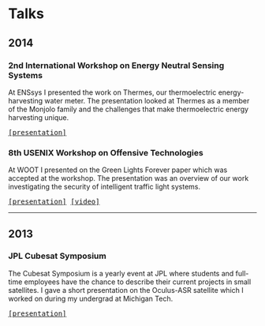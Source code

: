 Talks
=====

2014
----
### 2nd International Workshop on Energy Neutral Sensing Systems
At ENSsys I presented the work on Thermes, our thermoelectric energy-harvesting
water meter. The presentation looked at Thermes as a member of the Monjolo
family and the challenges that make thermoelectric energy harvesting unique.

<p>
<tt>
<a href="projects/thermonjolo/campbell14thermes.pptx">[presentation]</a>
</tt>
</p>


### 8th USENIX Workshop on Offensive Technologies
At WOOT I presented on the Green Lights Forever paper which was accepted at
the workshop. The presentation was an overview of our work investigating the
security of intelligent traffic light systems.

<p>
<tt>
<a href="projects/green_lights/ghena14green_lights.pptx">[presentation]</a>
<a href="https://www.usenix.org/conference/woot14/workshop-program/presentation/ghena">[video]</a>
</tt>
</p>

---

2013
----
### JPL Cubesat Symposium
The Cubesat Symposium is a yearly event at JPL where students and full-time
employees have the chance to describe their current projects in small
satellites. I gave a short presentation on the Oculus-ASR satellite which I
worked on during my undergrad at Michigan Tech.

<p>
<tt>
<a href="projects/nanosat/Oculus_ASR_Nanosatellite_JPL.pptx">[presentation]</a>
</tt>
</p>

